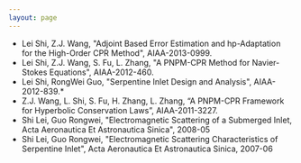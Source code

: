 ```yaml
---
layout: page
---
```

* Lei Shi, Z.J. Wang, "Adjoint Based Error Estimation and hp-Adaptation for the High-Order CPR Method", AIAA-2013-0999.
* Lei Shi, Z.J. Wang, S. Fu, L. Zhang, "A PNPM-CPR Method for Navier-Stokes Equations", AIAA-2012-460.
* Lei Shi, RongWei Guo, "Serpentine Inlet Design and Analysis", AIAA-2012-839.* 
* Z.J. Wang, L. Shi, S. Fu, H. Zhang, L. Zhang, “A PNPM-CPR Framework for Hyperbolic Conservation Laws”, AIAA-2011-3227.
* Shi Lei, Guo Rongwei, "Electromagnetic Scattering of a Submerged Inlet, Acta Aeronautica Et Astronautica Sinica", 2008-05
* Shi Lei, Guo Rongwei, "Electromagnetic Scattering Characteristics of Serpentine Inlet", Acta Aeronautica Et Astronautica Sinica, 2007-06


